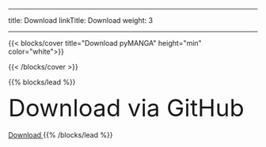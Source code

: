 
---
title: Download
linkTitle: Download
weight: 3

---

{{< blocks/cover title="Download pyMANGA" height="min" color="white">}}

{{< /blocks/cover >}}


{{% blocks/lead %}}

<font size="30">Download via GitHub</font> <br>
<br>
<a class="btn btn-lg btn-secondary mr-3 mb-4" href="https://github.com/jbathmann/pyMANGA">
		Download <i class="fab fa-github ml-2 "></i>
	</a>
{{% /blocks/lead %}}
